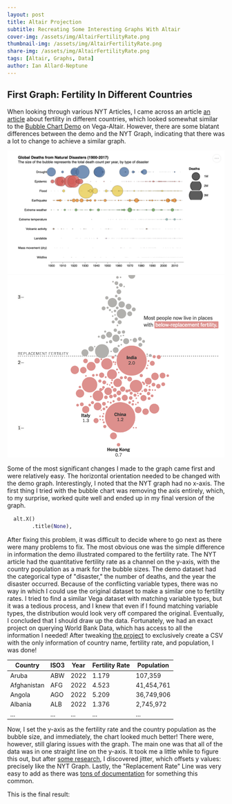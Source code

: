 ```yaml
---
layout: post
title: Altair Projection 
subtitle: Recreating Some Interesting Graphs With Altair
cover-img: /assets/img/AltairFertilityRate.png
thumbnail-img: /assets/img/AltairFertilityRate.png
share-img: /assets/img/AltairFertilityRate.png
tags: [Altair, Graphs, Data]
author: Ian Allard-Neptune
---
```



## First Graph: Fertility In Different Countries

When looking through various NYT Articles, I came across an article [an article](https://www.nytimes.com/2023/11/09/learning/whats-going-on-in-this-graph-nov-15-2023.html) about fertility in different countries, which looked somewhat similar to the [Bubble Chart Demo](https://altair-viz.github.io/gallery/natural_disasters.html) on Vega-Altair. However, there are some blatant differences between the demo and the NYT Graph, indicating that there was a lot to change to achieve a similar graph.

![NYT_Graph](/assets/img/AltairBubbleChart.png)
![Altair_BubbleChart](/assets/img/NYTBubbleChart.png)

Some of the most significant changes I made to the graph came first and were relatively easy. The horizontal orientation needed to be changed with the demo graph. Interestingly, I noted that the NYT graph had no x-axis. The first thing I tried with the bubble chart was removing the axis entirely, which, to my surprise, worked quite well and ended up in my final version of the graph.

```python
  alt.X()
        .title(None),
```

After fixing this problem, it was difficult to decide where to go next as there were many problems to fix. The most obvious one was the simple difference in information the demo illustrated compared to the fertility rate. The NYT article had the quantitative fertility rate as a channel on the y-axis, with the country population as a mark for the bubble sizes. The demo dataset had the categorical type of "disaster," the number of deaths, and the year the disaster occurred. Because of the conflicting variable types, there was no way in which I could use the original dataset to make a similar one to fertility rates. I tried to find a similar Vega dataset with matching variable types, but it was a tedious process, and I knew that even if I found matching variable types, the distribution would look very off compared the original. Eventually, I concluded that I should draw up the data. Fortunately, we had an exact project on querying World Bank Data, which has access to all the information I needed! After tweaking [the project](https://ianallardneptune.github.io/2024-11-26-ApiLab/) to exclusively create a CSV with the only information of country name, fertility rate, and population, I was done!

| Country      | ISO3 | Year | Fertility Rate | Population |
|-------------|------|------|----------------|------------|
| Aruba       | ABW  | 2022 | 1.179          | 107,359    |
| Afghanistan | AFG  | 2022 | 4.523          | 41,454,761 |
| Angola      | AGO  | 2022 | 5.209          | 36,749,906 |
| Albania     | ALB  | 2022 | 1.376          | 2,745,972  |
| ...         | ...  | ...  | ...            | ...        |

Now, I set the y-axis as the fertility rate and the country population as the bubble size, and immediately, the chart looked much better! There were, however, still glaring issues with the graph. The main one was that all of the data was in one straight line on the y-axis. It took me a little while to figure this out, but after [some research](https://altair-viz.github.io/gallery/strip_plot_jitter.html#gallery-strip-plot-jitter), I discovered jitter, which offsets y values: precisely like the NYT Graph. Lastly, the "Replacement Rate" Line was very easy to add as there was [tons of documentation](https://github.com/vega/altair/issues/2059) for something this common.

This is the final result:
<!DOCTYPE html>
<html>
<head>
  <script src="https://cdn.jsdelivr.net/npm/vega@5"></script>
  <script src="https://cdn.jsdelivr.net/npm/vega-lite@5"></script>
  <script src="https://cdn.jsdelivr.net/npm/vega-embed@6"></script>
</head>
<body>
  <div id="vis"></div>

  <script type="text/javascript">
    var spec = "https://raw.githubusercontent.com/IanAllardNeptune/IanAllardNeptune.github.io/master/fertilityratechart.json";
    vegaEmbed("#vis", spec).then(function(result) {
      console.log("Chart loaded!");
    }).catch(console.error);
  </script>
</body>
</html>




